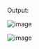 Output:

![image](https://github.com/user-attachments/assets/849afcd8-d3a2-455d-9cb7-c045cebd2e35)

![image](https://github.com/user-attachments/assets/ea4d1f73-feb6-40bc-80f5-ecd8a8ddaafd)
